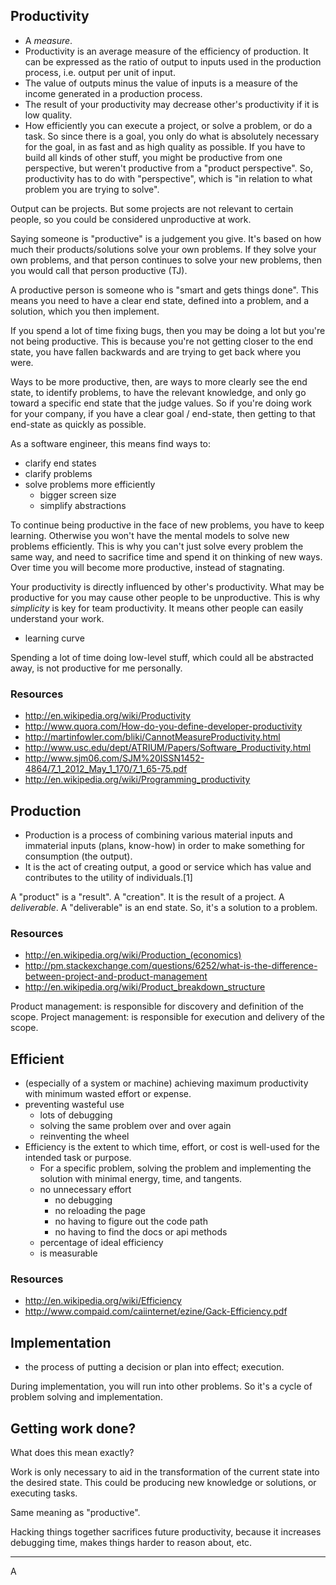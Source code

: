 
## Productivity

- A _measure_.
- Productivity is an average measure of the efficiency of production. It can be expressed as the ratio of output to inputs used in the production process, i.e. output per unit of input.
- The value of outputs minus the value of inputs is a measure of the income generated in a production process.
- The result of your productivity may decrease other's productivity if it is low quality.
- How efficiently you can execute a project, or solve a problem, or do a task. So since there is a goal, you only do what is absolutely necessary for the goal, in as fast and as high quality as possible. If you have to build all kinds of other stuff, you might be productive from one perspective, but weren't productive from a "product perspective". So, productivity has to do with "perspective", which is "in relation to what problem you are trying to solve".

Output can be projects. But some projects are not relevant to certain people, so you could be considered unproductive at work.

Saying someone is "productive" is a judgement you give. It's based on how much their products/solutions solve your own problems. If they solve your own problems, and that person continues to solve your new problems, then you would call that person productive (TJ).

A productive person is someone who is "smart and gets things done". This means you need to have a clear end state, defined into a problem, and a solution, which you then implement.

If you spend a lot of time fixing bugs, then you may be doing a lot but you're not being productive. This is because you're not getting closer to the end state, you have fallen backwards and are trying to get back where you were.

Ways to be more productive, then, are ways to more clearly see the end state, to identify problems, to have the relevant knowledge, and only go toward a specific end state that the judge values. So if you're doing work for your company, if you have a clear goal / end-state, then getting to that end-state as quickly as possible.

As a software engineer, this means find ways to:

- clarify end states
- clarify problems
- solve problems more efficiently
  - bigger screen size
  - simplify abstractions

To continue being productive in the face of new problems, you have to keep learning. Otherwise you won't have the mental models to solve new problems efficiently. This is why you can't just solve every problem the same way, and need to sacrifice time and spend it on thinking of new ways. Over time you will become more productive, instead of stagnating.

Your productivity is directly influenced by other's productivity. What may be productive for you may cause other people to be unproductive. This is why _simplicity_ is key for team productivity. It means other people can easily understand your work.

- learning curve

Spending a lot of time doing low-level stuff, which could all be abstracted away, is not productive for me personally.

### Resources

- http://en.wikipedia.org/wiki/Productivity
- http://www.quora.com/How-do-you-define-developer-productivity
- http://martinfowler.com/bliki/CannotMeasureProductivity.html
- http://www.usc.edu/dept/ATRIUM/Papers/Software_Productivity.html
- http://www.sjm06.com/SJM%20ISSN1452-4864/7_1_2012_May_1_170/7_1_65-75.pdf
- http://en.wikipedia.org/wiki/Programming_productivity

## Production

- Production is a process of combining various material inputs and immaterial inputs (plans, know-how) in order to make something for consumption (the output).
- It is the act of creating output, a good or service which has value and contributes to the utility of individuals.[1]

A "product" is a "result". A "creation". It is the result of a project. A _deliverable_. A "deliverable" is an end state. So, it's a solution to a problem.

### Resources

- http://en.wikipedia.org/wiki/Production_(economics)
- http://pm.stackexchange.com/questions/6252/what-is-the-difference-between-project-and-product-management
- http://en.wikipedia.org/wiki/Product_breakdown_structure

Product management: is responsible for discovery and definition of the scope.
Project management: is responsible for execution and delivery of the scope.

## Efficient

- (especially of a system or machine) achieving maximum productivity with minimum wasted effort or expense.
- preventing wasteful use
  - lots of debugging
  - solving the same problem over and over again
  - reinventing the wheel
- Efficiency is the extent to which time, effort, or cost is well-used for the intended task or purpose.
  - For a specific problem, solving the problem and implementing the solution with minimal energy, time, and tangents.
  - no unnecessary effort
    - no debugging
    - no reloading the page
    - no having to figure out the code path
    - no having to find the docs or api methods
  - percentage of ideal efficiency
  - is measurable

### Resources

- http://en.wikipedia.org/wiki/Efficiency
- http://www.compaid.com/caiinternet/ezine/Gack-Efficiency.pdf

## Implementation

- the process of putting a decision or plan into effect; execution.

During implementation, you will run into other problems. So it's a cycle of problem solving and implementation.

## Getting work done?

What does this mean exactly?

Work is only necessary to aid in the transformation of the current state into the desired state. This could be producing new knowledge or solutions, or executing tasks.

Same meaning as "productive".

Hacking things together sacrifices future productivity, because it increases debugging time, makes things harder to reason about, etc.

---

A 
